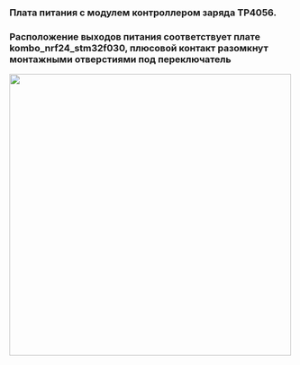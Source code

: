 ### Плата питания с модулем контроллером заряда TP4056.
### Расположение выходов питания соответствует плате kombo_nrf24_stm32f030, плюсовой контакт разомкнут монтажными отверстиями под переключатель

<img align="center" width=500 src="https://github.com/MelexinVN/kombo_sidru/blob/main/bs_kombo_sidru/hardware/pcb/kombo_TP4056_m/kombo_TP4056_m_5.png" />

